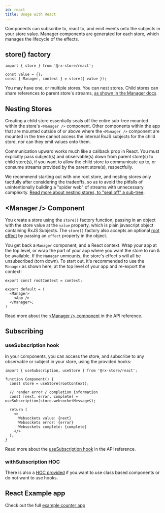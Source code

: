 ```yaml
---
id: react
title: Usage with React
---
```


Components can subscribe to, react to, and emit events onto the subjects in your store value. Manager components are generated for each store, which manages the lifecycle of the effects.

## store() factory

```tsx
import { store } from '@rx-store/react';

const value = {};
const { Manager, context } = store({ value });
```

You may have one, or multiple stores. You can nest stores. Child stores can share references to parent store's streams, [as shown in the Manager docs](/api-react/modules/_libs_react_src_lib_manager_.html).

## Nesting Stores

Creating a child store essentially seals off the entire sub-tree mounted within the store's `<Manager />` component. Other components within the app that are mounted outside of or above where the `<Manager />` component are mounted in the tree cannot access the internal RxJS subjects for the child store, nor can they emit values onto them.

Communication upward works much like a callback prop in React. You must explicitly pass subject(s) and observable(s) down from parent store(s) to child store(s), if you want to allow the child store to communicate up to, or consume streams provided by the parent store(s), respectfully.

We recommend starting out with one root store, and nesting stores only tactfully after considering the tradeoffs, so as to avoid the pitfalls of unintentionally building a "spider web" of streams with unnecessary complexity. [Read more about nesting stores, to "seal off" a sub-tree](/api-react/modules/_libs_react_src_lib_manager_.html).

## &lt;Manager /&gt; Component

You create a store using the `store()` factory function, passing in an object with the store value at the `value` property, which is plain javascript object containing RxJS Subjects. The `store()` factory also accepts an optional [root effect](../core/basic-concepts/root-effect) by passing an `effect` property in the object.

You get back a `Manager` component, and a React context. Wrap your app at the top level, or wrap the part of your app where you want the store to run & be available. If the `Manager` unmounts, the store's effect's will all be unsubscribed (torn down). To start out, it's recommended to use the `Manager` as shown here, at the top level of your app and re-export the context:

```tsx
export const rootContext = context;

export default = (
  <Manager>
    <App />
  </Manager>;
)
```

Read more about the [&lt;Manager /&gt; component](/api-react/modules/_libs_react_src_lib_manager_.html) in the API reference.

## Subscribing

### useSubscription hook

In your components, you can access the store, and subscribe to any observable or subject in your store, using the provided hooks:

```tsx
import { useSubscription, useStore } from '@rx-store/react';

function Component() {
  const store = useStore(rootContext);

  // render error / completion information
  const [next, error, complete] = useSubscription(store.websocketMessage$);

  return (
    <>
      Websockets value: {next}
      Websockets error: {error}
      Websockets complete: {complete}
    </>
  );
}
```

Read more about the [useSubscription hook](/api-react/modules/_libs_react_src_lib_use_subscription_.html) in the API reference.

### withSubscription HOC

There is also a [HOC provided](/api-react/modules/_libs_react_src_lib_with_subscription_.html) if you want to use class based components or do not want to use hooks.

## React Example app

Check out the full [example counter app](https://github.com/rx-store/rx-store/tree/master/apps/react-example-counter)
